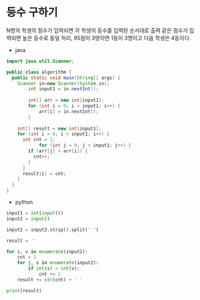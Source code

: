 # 등수 구하기

N명의 학생의 점수가 입력되면 각 학생의 등수를 입력된 순서대로 출력
같은 점수가 입력되면 높은 등수로 동일 처리, 95점이 3명이면 1등이 3명이고 다음 학생은 4등이다.

- java
```java
import java.util.Scanner;

public class algorithm {
  public static void main(String[] args) {
    Scanner in=new Scanner(System.in);
		int input1 = in.nextInt();
		
		int[] arr = new int[input1];
		for (int i = 0; i < input1; i++) {
			arr[i] = in.nextInt();
		}
    
    int[] result = new int[input1];
    for (int i = 0; i < input1; i++) {
      int cnt = 1;
			for (int j = 0; j < input1; j++) {
        if (arr[j] > arr[i]) {
          cnt++;
        }
      }
      result[i] = cnt;
    }
  }
}
```

- python
```python
input1 = int(input())
input2 = input()

input2 = input2.strip().split(' ')

result = ''

for i, v in enumerate(input2):
    cnt = 1
    for j, s in enumerate(input2):
        if int(s) > int(v):
            cnt += 1
    result += str(cnt) + ' '

print(result)
```
